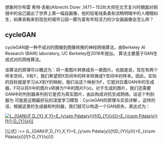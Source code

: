 想象阿尔布雷 希特·丢勒(Albrecht Dürer ,1471－1528)大师在文艺复兴时期面对铜镜中的自己画出了世界上第一幅自画像，他的铅笔线条柔和流畅明暗中的人栩栩如生，如果丢勒来到现在的城市公园一脚为富有年轻活力的少女画画像会怎么样？
## cycleGAN
cycleGAN是一种不成对的图像到图像转换的神经网络算法，由Berkeley AI Research (BAIR) laboratory, UC Berkeley在2018年提出。 算法主要基于GAN生成式对抗网络算法。

该算法的原理可以概述为：将一类图片转换成另一类图片。也就是说，现在有两个样本空间，X和Y，我们希望把X空间中的样本转换成Y空间中的样本。因此，实际的目标就是学习从X到Y的映射。我们设这个映射为F。它就对应着GAN中的生成器，F可以将X中的图片x转换为Y中的图片F(x)。对于生成的图片，我们还需要GAN中的判别器来判别它是否为真实图片，由此构成对抗生成网络。设这个判别器为 可能是近期最好玩的深度学习模型：CycleGAN的原理与实验详解 。这样的话，根据这里的生成器和判别器，我们就可以构造一个GAN损失，表达式为：

<a href="http://www.codecogs.com/eqnedit.php?latex=L_{GAN}(F,D_{Y},X,Y)=E_{y\sim&space;Pdata(y)}[f(D_{Y}(y))]&plus;E_{x\sim&space;Pdata(x)}[f(1-D_{Y}(x))]" target="_blank"><img src="http://latex.codecogs.com/gif.latex?L_{GAN}(F,D_{Y},X,Y)=E_{y\sim&space;Pdata(y)}[f(D_{Y}(y))]&plus;E_{x\sim&space;Pdata(x)}[f(1-D_{Y}(x))]" title="L_{GAN}(F,D_{Y},X,Y)=E_{y\sim Pdata(y)}[f(D_{Y}(y))]+E_{x\sim Pdata(x)}[f(1-D_{Y}(x))]" /></a>

[comment]: <> (a reference style link.)

[公式] :<> (L_{GAN}(F,D_{Y},X,Y)=E_{y\sim Pdata(y)}[f(D_{Y}(y))]+E_{x\sim Pdata(x)}[f(1-D_{Y}(x))])
